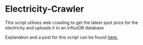 # Electricity-Crawler
This script utilises web crawling to get the latest spot price for the electricity and uploads it to an influxDB database

Explanation and a post for this script can be found [here.](http://ihanakangas.fi/2023/11/20/crawling-to-get-electricity-prices/)
